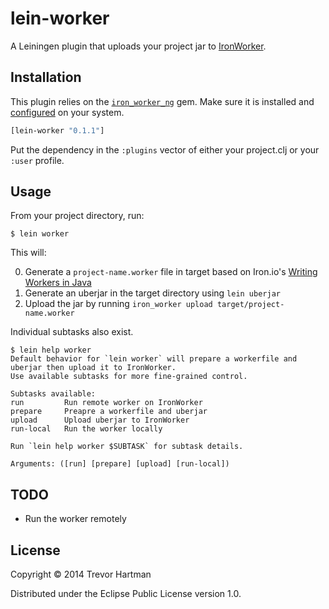 # lein-worker

A Leiningen plugin that uploads your project jar to [IronWorker](http://www.iron.io/worker).

## Installation

This plugin relies on the [`iron_worker_ng`](http://dev.iron.io/worker/languages/java/) gem.
Make sure it is installed and [configured](http://dev.iron.io/worker/reference/configuration) on your system.

```clojure
[lein-worker "0.1.1"]
```

Put the dependency in the `:plugins` vector of either your project.clj or your
`:user` profile.


## Usage

From your project directory, run:

    $ lein worker

This will:

0. Generate a `project-name.worker` file in target based on Iron.io's [Writing Workers in
   Java](http://dev.iron.io/worker/languages/java/)
0. Generate an uberjar in the target directory using `lein uberjar`
0. Upload the jar by running `iron_worker upload target/project-name.worker`

Individual subtasks also exist.

```
$ lein help worker
Default behavior for `lein worker` will prepare a workerfile and uberjar then upload it to IronWorker.
Use available subtasks for more fine-grained control.

Subtasks available:
run         Run remote worker on IronWorker
prepare     Preapre a workerfile and uberjar
upload      Upload uberjar to IronWorker
run-local   Run the worker locally

Run `lein help worker $SUBTASK` for subtask details.

Arguments: ([run] [prepare] [upload] [run-local])
```


## TODO

- Run the worker remotely


## License

Copyright © 2014 Trevor Hartman

Distributed under the Eclipse Public License version 1.0.

